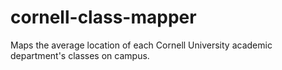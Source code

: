 # cornell-class-mapper
Maps the average location of each Cornell University academic department's classes on campus. 
